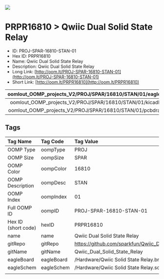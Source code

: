 


  
![][im]
# PRPR16810 > Qwiic Dual Solid State Relay

- ID: PROJ-SPAR-16810-STAN-01
- Hex ID: PRPR16810
- Name: Qwiic Dual Solid State Relay
- Description: Qwiic Dual Solid State Relay
- Long Link: [http://oom.lt/PROJ-SPAR-16810-STAN-01](http://oom.lt/PROJ-SPAR-16810-STAN-01)
- Short Link: [http://oom.lt/PRPR16810](http://oom.lt/PRPR16810)
  

|oomlout_OOMP_projects_V2/PROJ/SPAR/16810/STAN/01/eagleImage.png|oomlout_OOMP_projects_V2/PROJ/SPAR/16810/STAN/01/eagleSchemImage.png|oomlout_OOMP_projects_V2/PROJ/SPAR/16810/STAN/01/kicadPcb3dFront.png|oomlout_OOMP_projects_V2/PROJ/SPAR/16810/STAN/01/kicadPcb3dBack.png|
| :---: | :---: | :---: | :---: |
|oomlout_OOMP_projects_V2/PROJ/SPAR/16810/STAN/01/kicadPcb3d.png|oomlout_OOMP_projects_V2/PROJ/SPAR/16810/STAN/01/bomBack.png|oomlout_OOMP_projects_V2/PROJ/SPAR/16810/STAN/01/bomFront.png|oomlout_OOMP_projects_V2/PROJ/SPAR/16810/STAN/01/pcbdraw.svg|
|oomlout_OOMP_projects_V2/PROJ/SPAR/16810/STAN/01/pcbdrawBack.svg||||

## Tags
  

|Tag Name|Tag Code|Tag Value|
| :--- | :--- | :--- |
|OOMP Type|oompType|PROJ|
|OOMP Size|oompSize|SPAR|
|OOMP Color|oompColor|16810|
|OOMP Description|oompDesc|STAN|
|OOMP Index|oompIndex|01|
|Full OOMP ID|oompID|PROJ-SPAR-16810-STAN-01|
|Hex ID (short code)|hexID|PRPR16810|
|name|name|Qwiic Dual Solid State Relay|
|gitRepo|gitRepo|https://github.com/sparkfun/Qwiic_Dual_Solid_State_Relay|
|gitName|gitName|Qwiic_Dual_Solid_State_Relay|
|eagleBoard|eagleBoard|/Hardware/Qwiic Solid State Relay.brd|
|eagleSchem|eagleSchem|/Hardware/Qwiic Solid State Relay.sch|
||||



[im]: PROJ/SPAR/16810/STAN/01/kicadPcb3d_450.png
